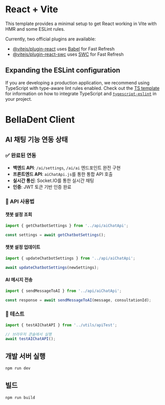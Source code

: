 # React + Vite

This template provides a minimal setup to get React working in Vite with HMR and some ESLint rules.

Currently, two official plugins are available:

- [@vitejs/plugin-react](https://github.com/vitejs/vite-plugin-react/blob/main/packages/plugin-react) uses [Babel](https://babeljs.io/) for Fast Refresh
- [@vitejs/plugin-react-swc](https://github.com/vitejs/vite-plugin-react/blob/main/packages/plugin-react-swc) uses [SWC](https://swc.rs/) for Fast Refresh

## Expanding the ESLint configuration

If you are developing a production application, we recommend using TypeScript with type-aware lint rules enabled. Check out the [TS template](https://github.com/vitejs/vite/tree/main/packages/create-vite/template-react-ts) for information on how to integrate TypeScript and [`typescript-eslint`](https://typescript-eslint.io) in your project.

# BellaDent Client

## AI 채팅 기능 연동 상태

### ✅ 완료된 연동
- **백엔드 API**: `/ai/settings`, `/ai/ai` 엔드포인트 완전 구현
- **프론트엔드 API**: `aiChatApi.js`를 통한 통합 API 호출
- **실시간 통신**: Socket.IO를 통한 실시간 채팅
- **인증**: JWT 토큰 기반 인증 완료

### 🔧 API 사용법

#### 챗봇 설정 조회
```javascript
import { getChatbotSettings } from '../api/aiChatApi';

const settings = await getChatbotSettings();
```

#### 챗봇 설정 업데이트
```javascript
import { updateChatbotSettings } from '../api/aiChatApi';

await updateChatbotSettings(newSettings);
```

#### AI 메시지 전송
```javascript
import { sendMessageToAI } from '../api/aiChatApi';

const response = await sendMessageToAI(message, consultationId);
```

### 🧪 테스트
```javascript
import { testAIChatAPI } from '../utils/apiTest';

// 브라우저 콘솔에서 실행
await testAIChatAPI();
```

## 개발 서버 실행
```bash
npm run dev
```

## 빌드
```bash
npm run build
```
